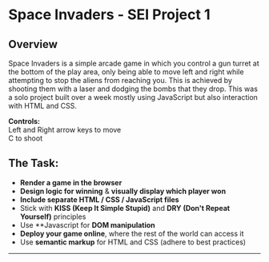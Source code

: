 # Space Invaders - SEI Project 1

## Overview

Space Invaders is a  simple arcade game in which you control a gun turret at the bottom of the play area, only being able to move left and right while attempting to stop the aliens from reaching you. This is achieved by shooting them with a laser and dodging the bombs that they drop. This was a solo project built over a week mostly using JavaScript but also interaction with HTML and CSS.

**Controls:**  
Left and Right arrow keys to move  
C to shoot


## The Task:

* **Render a game in the browser**
* **Design logic for winning** & **visually display which player won**
* **Include separate HTML / CSS / JavaScript files**
* Stick with **KISS (Keep It Simple Stupid)** and **DRY (Don't Repeat Yourself)** principles
* Use **Javascript for **DOM manipulation**
* **Deploy your game online**, where the rest of the world can access it
* Use **semantic markup** for HTML and CSS (adhere to best practices)

---

